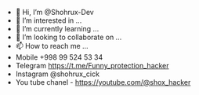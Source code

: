 - 👋 Hi, I’m @Shohrux-Dev
- 👀 I’m interested in ...
- 🌱 I’m currently learning ...
- 💞️ I’m looking to collaborate on ...
- 📫 How to reach me ...
- Mobile  +998 99 524 53 34
- Telegram https://t.me/Funny_protection_hacker
- Instagram @shohrux_cick
- You tube chanel - https://youtube.com/@shox_hacker
<!---
Shohrux-Dev/Shohrux-Dev is a ✨ special ✨ repository because its `README.md` (this file) appears on your GitHub profile.
You can click the Preview link to take a look at your changes.
--->
